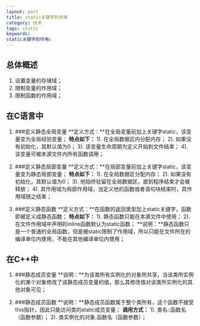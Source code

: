 ```yaml
---
layout: post
title: static关键字的作用
category: 技术
tags: static
keywords: 
static关键字的作用: 
---
```


总体概述
---
1. 设置变量的存储域；
2. 限制变量的作用域；
3. 限制函数的作用域；

在C语言中
---
1. ###定义静态全局变量
**定义方式：**在全局变量前加上关键字static，该变量变为全局经验变量；
**特点如下：**
1). 在全局数据区内分配内存；
2). 如果没有初始化，其默认值为0；
3). 该变量生命周期为定义开始到文件结束；
4). 该变量可被本源文件内所有函数调用；

2. ###定义静态局部变量
**定义方式：**在局部变量前加上关键字static，该变量变为静态局部变量；
**特点如下：**
1). 在全局数据区分配内存；
2). 如果没有初始化，其默认值为0；
3). 他始终驻留在全局数据区，直到程序结束才会被释放；
4). 其作用域为局部作用域，当定义他的函数或者语句块结束时，其作用域随之结束；

3. ###定义静态函数
**定义方式：**在函数的返回类型加上static关键字，函数即被定义成静态函数；
**特点如下：**
1). 静态函数只能在本源文件中使用；
2). 在文件作用域中声明的inline函数默认为static函数；
**说明：**静态函数只是一个普通的全局函数，但是被static限制了作用域，所以只能在文件所在的编译单位内使用，不能在其他编译单位内使用；

在C++中
---
1. ###静态成员变量
**说明：**为该类所有实例化的对象所共享，当该类所实例化的某个对象修改了该静态成员变量的值，那么其修改值对该类所实例化的其他对象可见；

2. ###静态成员函数
**说明：**静态成员函数属于整个类所有，这个函数不接受this指针，因此只能访问类的static成员变量；
**调用方式：**
1). 类名::函数名（函数参数）；
2). 类实例化的对象.函数名（函数参数）；

